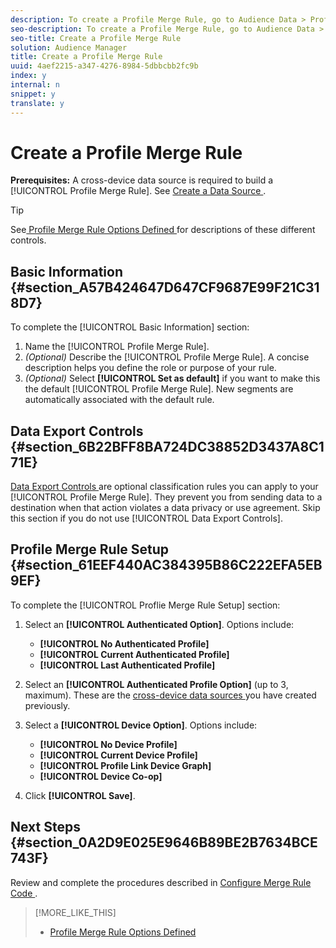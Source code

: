 ```yaml
---
description: To create a Profile Merge Rule, go to Audience Data > Profile Merge Rules > Add New Rule and complete the steps for each section described here. You can create up to 3 merge rules after setting up a cross-device data source. Administrator permissions are required to create, edit, or delete a rule. All users can view and use existing Profile Merge Rules.
seo-description: To create a Profile Merge Rule, go to Audience Data > Profile Merge Rules > Add New Rule and complete the steps for each section described here. You can create up to 3 merge rules after setting up a cross-device data source. Administrator permissions are required to create, edit, or delete a rule. All users can view and use existing Profile Merge Rules.
seo-title: Create a Profile Merge Rule
solution: Audience Manager
title: Create a Profile Merge Rule
uuid: 4aef2215-a347-4276-8984-5dbbcbb2fc9b
index: y
internal: n
snippet: y
translate: y
---
```


# Create a Profile Merge Rule

**Prerequisites:** A cross-device data source is required to build a [!UICONTROL  Profile Merge Rule]. See [ Create a Data Source ](../../../c_features/c_datasources/create-datasource.md#concept_3B7696B3EC77416492D3B99EBD79EA44). 


>[!TIP]
>
>See[ Profile Merge Rule Options Defined ](../../../c_features/profile-link-intro/merge-rule-definitions.md#concept_44FFF67CD9654DB2B43ECA13C2FD1CE0) for descriptions of these different controls. 



## Basic Information {#section_A57B424647D647CF9687E99F21C318D7}

To complete the [!UICONTROL  Basic Information] section: 


1. Name the [!UICONTROL  Profile Merge Rule].
1. *(Optional)* Describe the [!UICONTROL  Profile Merge Rule]. A concise description helps you define the role or purpose of your rule.
1. *(Optional)* Select **[!UICONTROL  Set as default]** if you want to make this the default [!UICONTROL  Profile Merge Rule]. New segments are automatically associated with the default rule.


## Data Export Controls {#section_6B22BFF8BA724DC38852D3437A8C171E}

[ Data Export Controls ](../../../c_features/c_dec.md#concept_155AAFBA7D804467B6F8279D26C9D05C) are optional classification rules you can apply to your [!UICONTROL  Profile Merge Rule]. They prevent you from sending data to a destination when that action violates a data privacy or use agreement. Skip this section if you do not use [!UICONTROL  Data Export Controls]. 

## Profile Merge Rule Setup {#section_61EEF440AC384395B86C222EFA5EB9EF}

To complete the [!UICONTROL  Proflie Merge Rule Setup] section: 


1. Select an **[!UICONTROL  Authenticated Option]**. Options include: 
    * **[!UICONTROL  No Authenticated Profile]**
    * **[!UICONTROL  Current Authenticated Profile]**
    * **[!UICONTROL  Last Authenticated Profile]**


1. Select an **[!UICONTROL  Authenticated Profile Option]** (up to 3, maximum). These are the [ cross-device data sources ](../../../c_features/profile-link-intro/merge-rules-start/create-cross-device-datasource.md#concept_396828374D1B48C988655B2ED817F29B) you have created previously.
1. Select a **[!UICONTROL  Device Option]**. Options include: 
    * **[!UICONTROL  No Device Profile]**
    * **[!UICONTROL  Current Device Profile]**
    * **[!UICONTROL  Profile Link Device Graph]**
    * **[!UICONTROL  Device Co-op]**


1. Click **[!UICONTROL  Save]**.


## Next Steps {#section_0A2D9E025E9646B89BE2B7634BCE743F}

Review and complete the procedures described in [ Configure Merge Rule Code ](../../../c_features/profile-link-intro/merge-rules-start/merge-rules-configure-code.md#concept_169938D1988447E1B60896908A49C78A). 
>[!MORE_LIKE_THIS]
>
>* [ Profile Merge Rule Options Defined ](merge-rule-definitions.md#concept_44FFF67CD9654DB2B43ECA13C2FD1CE0)
